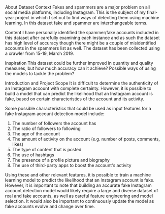About Dataset
Context
Fakes and spammers are a major problem on all social media platforms, including Instagram.
This is the subject of my final-year project in which I set out to find ways of detecting them using machine learning.
In this dataset fake and spammer are interchangeable terms.

Content
I have personally identified the spammer/fake accounts included in this dataset after carefully examining each instance and as such the dataset has high level of accuracy though there might be a couple of misidentified accounts in the spammers list as well.
The dataset has been collected using a crawler from 15-19, March 2019.

Inspiration
This dataset could be further improved in quantity and quality measures, but how much accuracy can it achieve?
Possible ways of using the models to tackle the problem?

Introduction and Project Scope
It is difficult to determine the authenticity of an Instagram account with complete certainty. However, it is possible to build a model that can predict the likelihood that an Instagram account is fake, based on certain characteristics of the account and its activity.

Some possible characteristics that could be used as input features for a fake Instagram account detection model include:

1. The number of followers the account has
2. The ratio of followers to following
3. The age of the account
4. The amount of activity on the account (e.g. number of posts, comments, likes)
5. The type of content that is posted
6. The use of hashtags
7. The presence of a profile picture and biography
8. The use of third-party apps to boost the account's activity

Using these and other relevant features, it is possible to train a machine learning model to predict the likelihood that an Instagram account is fake.
However, it is important to note that building an accurate fake Instagram account detection model would likely require a large and diverse
dataset of real and fake accounts, as well as careful feature engineering and model selection. It would also be important to continuously update the model as fake accounts evolve and change over time.
